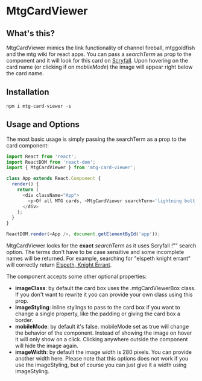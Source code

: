 # MtgCardViewer
## What's this?
MtgCardViewer mimics the link functionality of channel fireball, mtggoldfish and the mtg wiki for react apps. You can pass a *searchTerm* as prop to the component and it will look for this card on [Scryfall](https://scryfall.com). Upon hovering on the card name (or clicking if on *mobileMode*) the image will appear right below the card name. 

## Installation
```console
npm i mtg-card-viewer -s
```

## Usage and Options

The most basic usage is simply passing the searchTerm as a prop to the card component:

```javascript
import React from 'react';
import ReactDOM from 'react-dom';
import { MtgCardViewer } from 'mtg-card-viewer';

class App extends React.Component {
  render() {
    return (
      <div className="App">
        <p>Of all MTG cards, <MtgCardViewer searchTerm='lightning bolt'/> is my favorite!</p>
      </div>
    );
  }
}

ReactDOM.render(<App />, document.getElementById('app'));
```

MtgCardViewer looks for the **exact** *searchTerm* as it uses Scryfall !"" search option. The terms don't have to be case sensitive and some incomplete names will be returned. For example, searching for "elspeth knight errant" will correctly return [Elspeth, Knight Errant](https://scryfall.com/card/md1/13/elspeth-knight-errant).

The component accepts some other optional properties:

- **imageClass**: by default the card box uses the .mtgCardViewerBox class. If you don't want to rewrite it yoo can provide your own class using this prop.
- **imageStyling**: inline stylings to pass to the card box if you want to change a single property, like the padding or giving the card box a border.
- **mobileMode**: by default it's false. mobileMode set as true will change the behavior of the component. Instead of showing the image on hover it will only show on a click. Clicking anywhere outside the component will hide the image again.
- **imageWidth**: by default the image width is 280 pixels. You can provide another width here. Please note that this options does not work if you use the imageStyling, but of course you can just give it a width using imageStyling.
